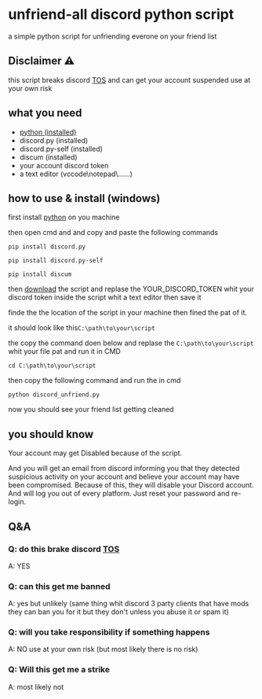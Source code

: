 # unfriend-all discord python script
 a simple python script for unfriending everone on your friend list 

## Disclaimer ⚠

this script breaks discord <a href="https://discord.com/terms">TOS</a> and can get your account suspended use at your own risk

## what you need
<ul>

  <li><a href="https://www.python.org/downloads/">python  (installed)</a></li>

  <li>discord.py (installed) </li>

  <li>discord.py-self (installed)</li>

  <li>discum (installed)</li>

  <li>your account discord token</li>

  <li>a text editor (vccode\notepad\......) </li>

</ul>

## how to use & install (windows)

first install <a href="https://www.python.org/downloads/">python</a> on you machine 

then open cmd and and copy and paste the following commands
```
pip install discord.py

pip install discord.py-self

pip install discum
```
then <a href="discord_unfriend.py">download</a> the script and replase the YOUR_DISCORD_TOKEN whit your discord token inside the script whit a text editor then save it

finde the the location of the script in your machine then fined the pat of it.

it should look like this```C:\path\to\your\script```

the copy the command doen below and replase the ```C:\path\to\your\script``` whit your file pat and run it in CMD
```
cd C:\path\to\your\script
```
then copy the following command and run the in cmd 
```
python discord_unfriend.py
```
now you should see your friend list getting cleaned

## you should know

Your account may get Disabled because of the script.

And you will get an email from discord informing you that they detected suspicious activity on your account and believe your account may have been compromised.
Because of this, they will disable your Discord account.
And will log you out of every platform.
Just reset your password and re-login.

## Q&A 


### Q: do this brake discord <a href="https://discord.com/terms">TOS</a>
A: YES

### Q: can this get me banned 
A: yes but unlikely (same thing whit discord 3 party clients that have mods they can ban you for it but they don't unless you abuse it or spam it)


### Q: will you take responsibility if something happens 
A: NO use at your own risk (but most likely there is no risk)

### Q: Will this get me a strike 
A: most likely not
